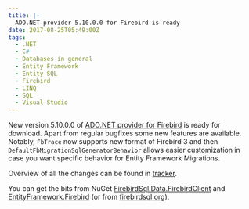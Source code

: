 ```yaml
---
title: |-
  ADO.NET provider 5.10.0.0 for Firebird is ready
date: 2017-08-25T05:49:00Z
tags:
  - .NET
  - C#
  - Databases in general
  - Entity Framework
  - Entity SQL
  - Firebird
  - LINQ
  - SQL
  - Visual Studio
---
```

New version 5.10.0.0 of [ADO.NET provider for Firebird][1] is ready for download. Apart from regular bugfixes some new features are available. Notably, `FbTrace` now supports new format of Firebird 3 and then `DefaultFbMigrationSqlGeneratorBehavior` allows easier customization in case you want specific behavior for Entity Framework Migrations.

<!-- excerpt -->

Overview of all the changes can be found in [tracker][4].

You can get the bits from NuGet [FirebirdSql.Data.FirebirdClient][2] and [EntityFramework.Firebird][3] (or from [firebirdsql.org][1]).

[1]: http://www.firebirdsql.org/en/net-provider/
[2]: http://www.nuget.org/packages/FirebirdSql.Data.FirebirdClient/
[3]: http://www.nuget.org/packages/EntityFramework.Firebird/
[4]: http://tracker.firebirdsql.org/browse/DNET/fixforversion/10833